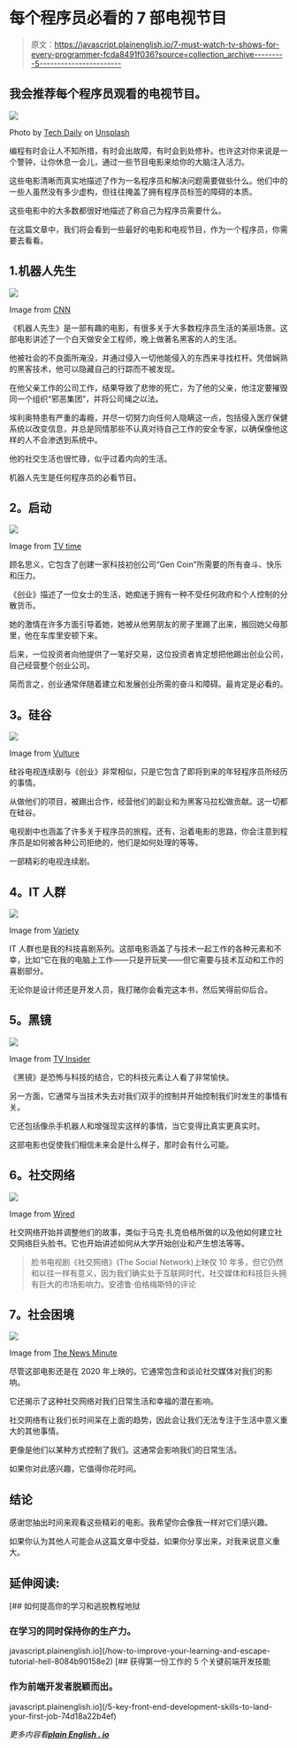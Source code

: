 # 每个程序员必看的 7 部电视节目

> 原文：<https://javascript.plainenglish.io/7-must-watch-tv-shows-for-every-programmer-fcda8491f036?source=collection_archive---------5----------------------->

## 我会推荐每个程序员观看的电视节目。

![](img/55171972a0b707de42de6ee7741955a1.png)

Photo by [Tech Daily](https://unsplash.com/@techdailyca?utm_source=medium&utm_medium=referral) on [Unsplash](https://unsplash.com?utm_source=medium&utm_medium=referral)

编程有时会让人不知所措，有时会出故障，有时会到处修补。也许这对你来说是一个警钟，让你休息一会儿，通过一些节目电影来给你的大脑注入活力。

这些电影清晰而真实地描述了作为一名程序员和解决问题需要做些什么。他们中的一些人虽然没有多少虚构，但往往掩盖了拥有程序员标签的障碍的本质。

这些电影中的大多数都很好地描述了称自己为程序员需要什么。

在这篇文章中，我们将会看到一些最好的电影和电视节目，作为一个程序员，你需要去看看。

## 1.机器人先生

![](img/546e538e6f6aed2560ae9f8e2d6c72ce.png)

Image from [CNN](https://www.google.com/url?sa=i&url=https%3A%2F%2Fwww.cnn.com%2F2019%2F12%2F22%2Fentertainment%2Fmr-robot-finale%2Findex.html&psig=AOvVaw0yB7qZd4N4F_PbHPBiVkR8&ust=1628251939845000&source=images&cd=vfe&ved=0CAwQjhxqFwoTCJC29K_tmfICFQAAAAAdAAAAABAE)

《机器人先生》是一部有趣的电影，有很多关于大多数程序员生活的美丽场景。这部电影讲述了一个白天做安全工程师，晚上做著名黑客的人的生活。

他被社会的不良面所淹没，并通过侵入一切他能侵入的东西来寻找杠杆。凭借娴熟的黑客技术，他可以隐藏自己的行踪而不被发现。

在他父亲工作的公司工作，结果导致了悲惨的死亡，为了他的父亲，他注定要摧毁同一个组织“邪恶集团”，并将公司绳之以法。

埃利奥特患有严重的毒瘾，并尽一切努力向任何人隐瞒这一点，包括侵入医疗保健系统以改变信息，并总是同情那些不认真对待自己工作的安全专家，以确保像他这样的人不会渗透到系统中。

他的社交生活也很忙碌，似乎过着内向的生活。

机器人先生是任何程序员的必看节目。

## **2。启动**

![](img/aaa6fc1cc4e0b0d7bd636dfab723a650.png)

Image from [TV time](https://www.google.com/url?sa=i&url=https%3A%2F%2Fwww.tvtime.com%2Fen%2Fshow%2F310614%2Frecommendations&psig=AOvVaw1f_RT6TlXaiP5MYs8F9cNh&ust=1628252080123000&source=images&cd=vfe&ved=0CAwQjhxqFwoTCMDg6PLtmfICFQAAAAAdAAAAABAO)

顾名思义，它包含了创建一家科技初创公司“Gen Coin”所需要的所有奋斗、快乐和压力。

《创业》描述了一位女士的生活，她痴迷于拥有一种不受任何政府和个人控制的分散货币。

她的激情在许多方面引导着她，她被从他男朋友的房子里踢了出来，搬回她父母那里，他在车库里安顿下来。

后来，一位投资者向他提供了一笔好交易，这位投资者肯定想把他踢出创业公司，自己经营整个创业公司。

简而言之，创业通常伴随着建立和发展创业所需的奋斗和障碍。最肯定是必看的。

## **3。硅谷**

![](img/7aaff3d075e35ab57a22f4117739e060.png)

Image from [Vulture](https://www.google.com/url?sa=i&url=https%3A%2F%2Fwww.vulture.com%2F2019%2F12%2Fsilicon-valley-recap-season-6-episode-6-russfest.html&psig=AOvVaw3PHFF4Dlv4WOdQKJ9lJI5O&ust=1628252306792000&source=images&cd=vfe&ved=0CAwQjhxqFwoTCICm9tzumfICFQAAAAAdAAAAABAh)

硅谷电视连续剧与《创业》非常相似，只是它包含了即将到来的年轻程序员所经历的事情。

从做他们的项目，被踢出合作，经营他们的副业和为黑客马拉松做贡献。这一切都在硅谷。

电视剧中也涵盖了许多关于程序员的旅程。还有，沿着电影的思路，你会注意到程序员是如何被各种公司拒绝的，他们是如何处理的等等。

一部精彩的电视连续剧。

## **4。IT 人群**

![](img/acf738a60b47da636a09b63c6bd073cb.png)

Image from [Variety](https://www.google.com/url?sa=i&url=https%3A%2F%2Fvariety.com%2F2017%2Ftv%2Fnews%2Fit-crowd-remake-nbc-graham-linehan-1202641831%2F&psig=AOvVaw0Zo5UpgoFzLN-Fq_EUOoC2&ust=1628252422132000&source=images&cd=vfe&ved=0CAwQjhxqFwoTCKiImZTvmfICFQAAAAAdAAAAABAD)

IT 人群也是我的科技喜剧系列。这部电影涵盖了与技术一起工作的各种元素和不幸，比如“它在我的电脑上工作——只是开玩笑——但它需要与技术互动和工作的喜剧部分。

无论你是设计师还是开发人员，我打赌你会看完这本书，然后笑得前仰后合。

## **5。黑镜**

![](img/ad98185427f80d6c5e17980a4d414b5b.png)

Image from [TV Insider](https://www.google.com/url?sa=i&url=https%3A%2F%2Fwww.tvinsider.com%2F933674%2Fblack-mirror-season-6-delayed-charlie-brooker-netflix%2F&psig=AOvVaw3QoXmDrgY-gvuhscqonaHJ&ust=1628250302261000&source=images&cd=vfe&ved=0CAwQjhxqFwoTCKClzaHnmfICFQAAAAAdAAAAABAD)

《黑镜》是恐怖与科技的结合，它的科技元素让人看了非常愉快。

另一方面，它通常与当技术失去对我们双手的控制并开始控制我们时发生的事情有关。

它还包括像杀手机器人和增强现实这样的事情，当它变得比真实更真实时。

这部电影也促使我们相信未来会是什么样子，那时会有什么可能。

## **6。社交网络**

![](img/8b699ca28de907e58260f679f64ade0a.png)

Image from [Wired](https://www.google.com/url?sa=i&url=https%3A%2F%2Fwww.wired.com%2Fstory%2Fsocial-network-right-all-along%2F&psig=AOvVaw2DGXNBf4UJtSyEOj2YI_sq&ust=1628251007082000&source=images&cd=vfe&ved=0CAwQjhxqFwoTCODFxuLvmfICFQAAAAAdAAAAABAD)

社交网络开始并调整他们的故事，类似于马克·扎克伯格所做的以及他如何建立社交网络巨头脸书。它也开始讲述如何从大学开始创业和产生想法等等。

> 脸书电视剧《社交网络》(The Social Network)上映仅 10 年多，但它仍然和以往一样有意义，因为我们确实处于互联网时代，社交媒体和科技巨头拥有巨大的市场影响力。安德鲁·伯格梅斯特的评论

## **7。社会困境**

![](img/2bac3576bc91497c3e824d871c680ffb.png)

Image from [The News Minute](https://www.google.com/url?sa=i&url=https%3A%2F%2Fwww.thenewsminute.com%2Farticle%2Fsocial-dilemma-revealing-documentary-social-media-trap-133209&psig=AOvVaw2cEGN0PmHkvcyd7ZGtX-zj&ust=1628252716472000&source=images&cd=vfe&ved=0CAwQjhxqFwoTCNj2xZ7wmfICFQAAAAAdAAAAABAD)

尽管这部电影还是在 2020 年上映的。它通常包含和谈论社交媒体对我们的影响。

它还揭示了这种社交网络对我们日常生活和幸福的潜在影响。

社交网络有让我们长时间呆在上面的趋势，因此会让我们无法专注于生活中意义重大的其他事情。

更像是他们以某种方式控制了我们。这通常会影响我们的日常生活。

如果你对此感兴趣，它值得你花时间。

## **结论**

感谢您抽出时间来观看这些精彩的电影。我希望你会像我一样对它们感兴趣。

如果你认为其他人可能会从这篇文章中受益，如果你分享出来，对我来说意义重大。

## **延伸阅读:**

[](/how-to-improve-your-learning-and-escape-tutorial-hell-8084b90158e2) [## 如何提高你的学习和逃脱教程地狱

### 在学习的同时保持你的生产力。

javascript.plainenglish.io](/how-to-improve-your-learning-and-escape-tutorial-hell-8084b90158e2) [](/5-key-front-end-development-skills-to-land-your-first-job-74d18a22b4ef) [## 获得第一份工作的 5 个关键前端开发技能

### 作为前端开发者脱颖而出。

javascript.plainenglish.io](/5-key-front-end-development-skills-to-land-your-first-job-74d18a22b4ef) 

*更多内容看*[***plain English . io***](http://plainenglish.io/)